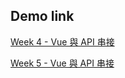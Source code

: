 ## Demo link

[Week 4  - Vue 與 API 串接](https://moriko232.github.io/vue-practice/week4/index.html)

[Week 5  - Vue 與 API 串接](https://moriko232.github.io/vue-practice/week5/index.html)

